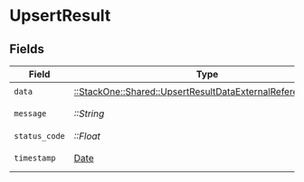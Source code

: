 # UpsertResult


## Fields

| Field                                                                                                                       | Type                                                                                                                        | Required                                                                                                                    | Description                                                                                                                 | Example                                                                                                                     |
| --------------------------------------------------------------------------------------------------------------------------- | --------------------------------------------------------------------------------------------------------------------------- | --------------------------------------------------------------------------------------------------------------------------- | --------------------------------------------------------------------------------------------------------------------------- | --------------------------------------------------------------------------------------------------------------------------- |
| `data`                                                                                                                      | [::StackOne::Shared::UpsertResultDataExternalReferenceModel](../../models/shared/upsertresultdataexternalreferencemodel.md) | :heavy_check_mark:                                                                                                          | N/A                                                                                                                         |                                                                                                                             |
| `message`                                                                                                                   | *::String*                                                                                                                  | :heavy_check_mark:                                                                                                          | N/A                                                                                                                         | Record created successfully.                                                                                                |
| `status_code`                                                                                                               | *::Float*                                                                                                                   | :heavy_check_mark:                                                                                                          | N/A                                                                                                                         | 201                                                                                                                         |
| `timestamp`                                                                                                                 | [Date](https://ruby-doc.org/stdlib-2.6.1/libdoc/date/rdoc/Date.html)                                                        | :heavy_check_mark:                                                                                                          | N/A                                                                                                                         | 2021-01-01T01:01:01.000Z                                                                                                    |